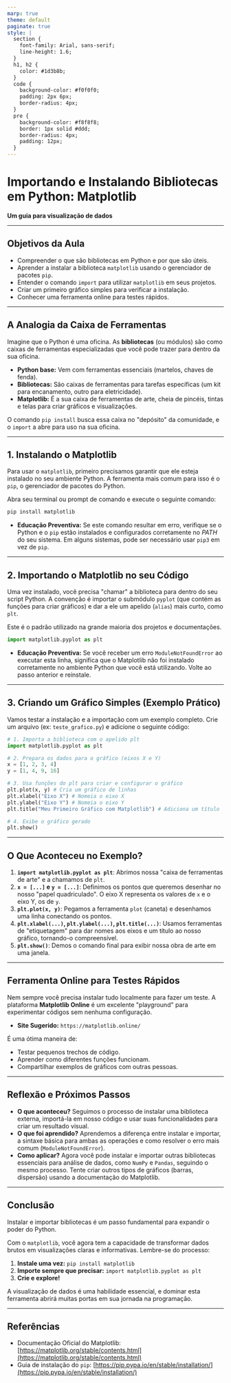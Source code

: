```yaml
---
marp: true
theme: default
paginate: true
style: |
  section {
    font-family: Arial, sans-serif;
    line-height: 1.6;
  }
  h1, h2 {
    color: #1d3b8b;
  }
  code {
    background-color: #f0f0f0;
    padding: 2px 6px;
    border-radius: 4px;
  }
  pre {
    background-color: #f8f8f8;
    border: 1px solid #ddd;
    border-radius: 4px;
    padding: 12px;
  }
---
```


# Importando e Instalando Bibliotecas em Python: Matplotlib

**Um guia para visualização de dados**

---

## Objetivos da Aula

* Compreender o que são bibliotecas em Python e por que são úteis.
* Aprender a instalar a biblioteca `matplotlib` usando o gerenciador de pacotes `pip`.
* Entender o comando `import` para utilizar `matplotlib` em seus projetos.
* Criar um primeiro gráfico simples para verificar a instalação.
* Conhecer uma ferramenta online para testes rápidos.

---

## A Analogia da Caixa de Ferramentas

Imagine que o Python é uma oficina. As **bibliotecas** (ou módulos) são como caixas de ferramentas especializadas que você pode trazer para dentro da sua oficina.

* **Python base:** Vem com ferramentas essenciais (martelos, chaves de fenda).
* **Bibliotecas:** São caixas de ferramentas para tarefas específicas (um kit para encanamento, outro para eletricidade).
* **Matplotlib:** É a sua caixa de ferramentas de arte, cheia de pincéis, tintas e telas para criar gráficos e visualizações.

O comando `pip install` busca essa caixa no "depósito" da comunidade, e o `import` a abre para uso na sua oficina.

---

## 1. Instalando o Matplotlib

Para usar o `matplotlib`, primeiro precisamos garantir que ele esteja instalado no seu ambiente Python. A ferramenta mais comum para isso é o `pip`, o gerenciador de pacotes do Python.

Abra seu terminal ou prompt de comando e execute o seguinte comando:

```bash
pip install matplotlib
```

* **Educação Preventiva:** Se este comando resultar em erro, verifique se o Python e o `pip` estão instalados e configurados corretamente no *PATH* do seu sistema. Em alguns sistemas, pode ser necessário usar `pip3` em vez de `pip`.

---

## 2. Importando o Matplotlib no seu Código

Uma vez instalado, você precisa "chamar" a biblioteca para dentro do seu script Python. A convenção é importar o submódulo `pyplot` (que contém as funções para criar gráficos) e dar a ele um apelido (`alias`) mais curto, como `plt`.

Este é o padrão utilizado na grande maioria dos projetos e documentações.

```python
import matplotlib.pyplot as plt
```

* **Educação Preventiva:** Se você receber um erro `ModuleNotFoundError` ao executar esta linha, significa que o Matplotlib não foi instalado corretamente no ambiente Python que você está utilizando. Volte ao passo anterior e reinstale.

---

## 3. Criando um Gráfico Simples (Exemplo Prático)

Vamos testar a instalação e a importação com um exemplo completo. Crie um arquivo (ex: `teste_grafico.py`) e adicione o seguinte código:

```python
# 1. Importa a biblioteca com o apelido plt
import matplotlib.pyplot as plt

# 2. Prepara os dados para o gráfico (eixos X e Y)
x = [1, 2, 3, 4]
y = [1, 4, 9, 16]

# 3. Usa funções do plt para criar e configurar o gráfico
plt.plot(x, y) # Cria um gráfico de linhas
plt.xlabel("Eixo X") # Nomeia o eixo X
plt.ylabel("Eixo Y") # Nomeia o eixo Y
plt.title("Meu Primeiro Gráfico com Matplotlib") # Adiciona um título

# 4. Exibe o gráfico gerado
plt.show()
```

---

## O Que Aconteceu no Exemplo?

1.  **`import matplotlib.pyplot as plt`**: Abrimos nossa "caixa de ferramentas de arte" e a chamamos de `plt`.
2.  **`x = [...]` e `y = [...]`**: Definimos os pontos que queremos desenhar no nosso "papel quadriculado". O eixo X representa os valores de `x` e o eixo Y, os de `y`.
3.  **`plt.plot(x, y)`**: Pegamos a ferramenta `plot` (caneta) e desenhamos uma linha conectando os pontos.
4.  **`plt.xlabel(...)`, `plt.ylabel(...)`, `plt.title(...)`**: Usamos ferramentas de "etiquetagem" para dar nomes aos eixos e um título ao nosso gráfico, tornando-o compreensível.
5.  **`plt.show()`**: Demos o comando final para exibir nossa obra de arte em uma janela.

---

## Ferramenta Online para Testes Rápidos

Nem sempre você precisa instalar tudo localmente para fazer um teste. A plataforma **Matplotlib Online** é um excelente "playground" para experimentar códigos sem nenhuma configuração.

* **Site Sugerido:** `https://matplotlib.online/`

É uma ótima maneira de:
* Testar pequenos trechos de código.
* Aprender como diferentes funções funcionam.
* Compartilhar exemplos de gráficos com outras pessoas.

---

## Reflexão e Próximos Passos

* **O que aconteceu?** Seguimos o processo de instalar uma biblioteca externa, importá-la em nosso código e usar suas funcionalidades para criar um resultado visual.
* **O que foi aprendido?** Aprendemos a diferença entre instalar e importar, a sintaxe básica para ambas as operações e como resolver o erro mais comum (`ModuleNotFoundError`).
* **Como aplicar?** Agora você pode instalar e importar outras bibliotecas essenciais para análise de dados, como `NumPy` e `Pandas`, seguindo o mesmo processo. Tente criar outros tipos de gráficos (barras, dispersão) usando a documentação do Matplotlib.

---

## Conclusão

Instalar e importar bibliotecas é um passo fundamental para expandir o poder do Python.

Com o `matplotlib`, você agora tem a capacidade de transformar dados brutos em visualizações claras e informativas. Lembre-se do processo:

1.  **Instale uma vez:** `pip install matplotlib`
2.  **Importe sempre que precisar:** `import matplotlib.pyplot as plt`
3.  **Crie e explore!**

A visualização de dados é uma habilidade essencial, e dominar esta ferramenta abrirá muitas portas em sua jornada na programação.

---

## Referências

* Documentação Oficial do Matplotlib: [https://matplotlib.org/stable/contents.html](https://matplotlib.org/stable/contents.html)
* Guia de instalação do `pip`: [https://pip.pypa.io/en/stable/installation/](https://pip.pypa.io/en/stable/installation/)